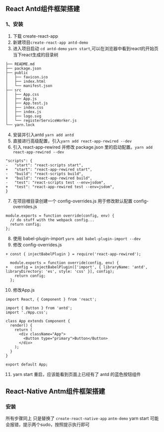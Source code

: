 ## React Antd组件框架搭建
### 1、安装
1. 下载 create-react-app
2. 新建项目`create-react-app antd-demo`
3. 进入项目启动 `cd antd-demo`  `yarn start`,可以在浏览器中看到react的开始页
当下react生成的目录树
```
├── README.md
├── package.json
├── public
│   ├── favicon.ico
│   ├── index.html
│   └── manifest.json
├── src
│   ├── App.css
│   ├── App.js
│   ├── App.test.js
│   ├── index.css
│   ├── index.js
│   ├── logo.svg
│   └── registerServiceWorker.js
└── yarn.lock
```
4. 安装并引入antd `yarn add antd`
5. 直接进行高级配置，引入`yarn add react-app-rewired --dev`
6. 引入 react-app-rewired 并修改 package.json 里的启动配置。`yarn add react-app-rewired --dev`
```
"scripts": {
-   "start": "react-scripts start",
+   "start": "react-app-rewired start",
-   "build": "react-scripts build",
+   "build": "react-app-rewired build",
-   "test": "react-scripts test --env=jsdom",
+   "test": "react-app-rewired test --env=jsdom",
}
```
7. 在项目根目录创建一个 config-overrides.js 用于修改默认配置
config-overrides.js
```
module.exports = function override(config, env) {
  // do stuff with the webpack config...
  return config;
};
```
8. 使用 babel-plugin-import  `yarn add babel-plugin-import --dev`
9. 修改 config-overrides.js
```
+ const { injectBabelPlugin } = require('react-app-rewired');

  module.exports = function override(config, env) {
+   config = injectBabelPlugin(['import', { libraryName: 'antd', libraryDirectory: 'es', style: 'css' }], config);
    return config;
  };
```
10. 修改App.js
```
import React, { Component } from 'react';

import { Button } from 'antd';
import './App.css';

class App extends Component {
  render() {
    return (
      <div className="App">
        <Button type="primary">Button</Button>
      </div>
    );
  }
}

export default App;
```
11. yarn start 重启，应该能看到页面上已经有了 antd 的蓝色按钮组件

## React-Native Antm组件框架搭建
### 安装
所有步骤同上 只是替换了 `create-react-native-app` `antm-demo` 
yarn start 可能会报错，提示两个sudo，按照提示执行即可
